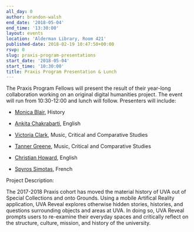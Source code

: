 ```yaml
---
all_day: 0
author: brandon-walsh
end_date: '2018-05-04'
end_time: '13:30:00'
layout: events
location: 'Alderman Library, Room 421'
published-date: 2018-02-19 10:47:50+00:00
rsvp: 0
slug: praxis-program-presentations
start_date: '2018-05-04'
start_time: '10:30:00'
title: Praxis Program Presentation & Lunch
---
```


The Praxis Program Fellows will present the result of their year-long collaboration working on an original digital humanities project. The event will run from 10:30-12:00 and lunch will follow. Presenters will include:



 	
  * [Monica Blair](http://scholarslab.org/people/), History

 	
  * [Ankita Chakrabarti](http://scholarslab.org/people/), English

 	
  * [Victoria Clark](http://scholarslab.org/people/), Music, Critical and Comparative Studies

 	
  * [Tanner Greene](http://scholarslab.org/people/), Music, Critical and Comparative Studies

 	
  * [Christian Howard](http://scholarslab.org/people/christian-howard/), English

 	
  * [Spyros Simotas](http://scholarslab.org/people/), French




Project Description:




The 2017-2018 Praxis cohort has moved the material history of UVA out of Special Collections and onto Grounds. Using a mobile Artifical Reality application, UVA Reveal explores otherwise hidden stories, histories, and questions surrounding objects and areas at UVA. In doing so, UVA Reveal prompts users to re-examine their everyday spaces and critically reflect on the structure, culture, mission, and history of the university.



